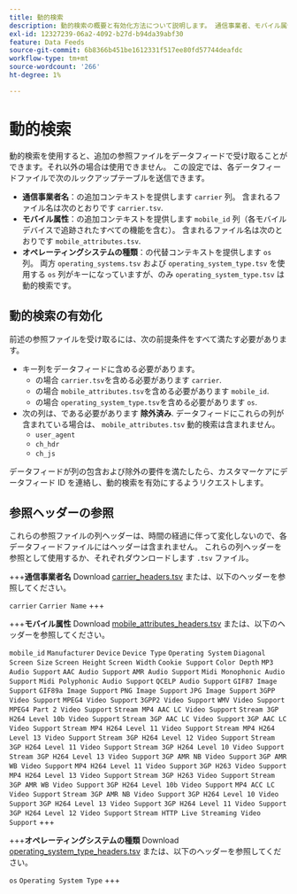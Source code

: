 ```yaml
---
title: 動的検索
description: 動的検索の概要と有効化方法について説明します。 通信事業者、モバイル属性、オペレーティングシステムの種類が含まれます。
exl-id: 12327239-06a2-4092-b27d-b94da39abf30
feature: Data Feeds
source-git-commit: 6b8366b451be1612331f517ee80fd57744deafdc
workflow-type: tm+mt
source-wordcount: '266'
ht-degree: 1%

---
```


# 動的検索

動的検索を使用すると、追加の参照ファイルをデータフィードで受け取ることができます。それ以外の場合は使用できません。 この設定では、各データフィードファイルで次のルックアップテーブルを送信できます。

* **通信事業者名**：の追加コンテキストを提供します `carrier` 列。 含まれるファイル名は次のとおりです `carrier.tsv`.
* **モバイル属性**：の追加コンテキストを提供します `mobile_id` 列（各モバイルデバイスで追跡されたすべての機能を含む）。 含まれるファイル名は次のとおりです `mobile_attributes.tsv`.
* **オペレーティングシステムの種類**：の代替コンテキストを提供します `os` 列。 両方 `operating_systems.tsv` および `operating_system_type.tsv` を使用する `os` 列がキーになっていますが、のみ `operating_system_type.tsv` は動的検索です。

## 動的検索の有効化

前述の参照ファイルを受け取るには、次の前提条件をすべて満たす必要があります。

* キー列をデータフィードに含める必要があります。
   * の場合 `carrier.tsv`を含める必要があります `carrier`.
   * の場合 `mobile_attributes.tsv`を含める必要があります `mobile_id`.
   * の場合 `operating_system_type.tsv`を含める必要があります `os`.
* 次の列は、である必要があります **除外済み**. データフィードにこれらの列が含まれている場合は、 `mobile_attributes.tsv` 動的検索は含まれません。
   * `user_agent`
   * `ch_hdr`
   * `ch_js`

データフィードが列の包含および除外の要件を満たしたら、カスタマーケアにデータフィード ID を連絡し、動的検索を有効にするようリクエストします。

## 参照ヘッダーの参照

これらの参照ファイルの列ヘッダーは、時間の経過に伴って変化しないので、各データフィードファイルにはヘッダーは含まれません。 これらの列ヘッダーを参照として使用するか、それぞれダウンロードします `.tsv` ファイル。

+++**通信事業者名**
Download [carrier_headers.tsv](assets/carrier_headers.tsv) または、以下のヘッダーを参照してください。

`carrier`
`Carrier Name`
+++

+++**モバイル属性**
Download [mobile_attributes_headers.tsv](assets/mobile_attributes_headers.tsv) または、以下のヘッダーを参照してください。

`mobile_id`
`Manufacturer`
`Device`
`Device Type`
`Operating System`
`Diagonal Screen Size`
`Screen Height`
`Screen Width`
`Cookie Support`
`Color Depth`
`MP3 Audio Support`
`AAC Audio Support`
`AMR Audio Support`
`Midi Monophonic Audio Support`
`Midi Polyphonic Audio Support`
`QCELP Audio Support`
`GIF87 Image Support`
`GIF89a Image Support`
`PNG Image Support`
`JPG Image Support`
`3GPP Video Support`
`MPEG4 Video Support`
`3GPP2 Video Support`
`WMV Video Support`
`MPEG4 Part 2 Video Support`
`Stream MP4 AAC LC Video Support`
`Stream 3GP H264 Level 10b Video Support`
`Stream 3GP AAC LC Video Support`
`3GP AAC LC Video Support`
`Stream MP4 H264 Level 11 Video Support`
`Stream MP4 H264 Level 13 Video Support`
`Stream 3GP H264 Level 12 Video Support`
`Stream 3GP H264 Level 11 Video Support`
`Stream 3GP H264 Level 10 Video Support`
`Stream 3GP H264 Level 13 Video Support`
`3GP AMR NB Video Support`
`3GP AMR WB Video Support`
`MP4 H264 Level 11 Video Support`
`3GP H263 Video Support`
`MP4 H264 Level 13 Video Support`
`Stream 3GP H263 Video Support`
`Stream 3GP AMR WB Video Support`
`3GP H264 Level 10b Video Support`
`MP4 ACC LC Video Support`
`Stream 3GP AMR NB Video Support`
`3GP H264 Level 10 Video Support`
`3GP H264 Level 13 Video Support`
`3GP H264 Level 11 Video Support`
`3GP H264 Level 12 Video Support`
`Stream HTTP Live Streaming Video Support`
+++

+++**オペレーティングシステムの種類**
Download [operating_system_type_headers.tsv](assets/operating_system_type_headers.tsv) または、以下のヘッダーを参照してください。

`os`
`Operating System Type`
+++
